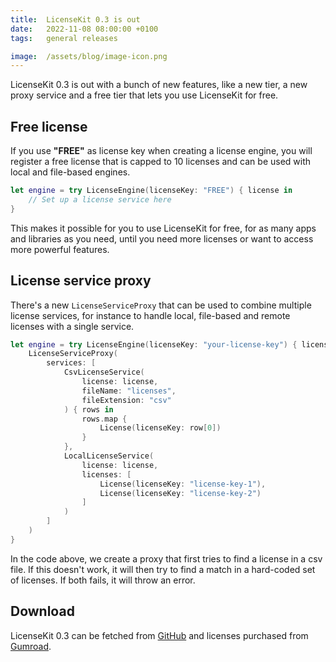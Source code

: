```yaml
---
title:  LicenseKit 0.3 is out
date:   2022-11-08 08:00:00 +0100
tags:   general releases

image:  /assets/blog/image-icon.png
---
```


LicenseKit 0.3 is out with a bunch of new features, like a new tier, a new proxy service and a free tier that lets you use LicenseKit for free.


## Free license

If you use **"FREE"** as license key when creating a license engine, you will register a free license that is capped to 10 licenses and can be used with local and file-based engines.

```swift
let engine = try LicenseEngine(licenseKey: "FREE") { license in
    // Set up a license service here 
}
```

This makes it possible for you to use LicenseKit for free, for as many apps and libraries as you need, until you need more licenses or want to access more powerful features.


## License service proxy

There's a new `LicenseServiceProxy` that can be used to combine multiple license services, for instance to handle local, file-based and remote licenses with a single service.

```swift
let engine = try LicenseEngine(licenseKey: "your-license-key") { license in
    LicenseServiceProxy(
        services: [
            CsvLicenseService(
                license: license,
                fileName: "licenses",
                fileExtension: "csv"
            ) { rows in
                rows.map {
                    License(licenseKey: row[0])
                }
            },
            LocalLicenseService(
                license: license,
                licenses: [
                    License(licenseKey: "license-key-1"),
                    License(licenseKey: "license-key-2")
                ]
            )
        ]
    )
}
```

In the code above, we create a proxy that first tries to find a license in a csv file. If this doesn't work, it will then try to find a match in a hard-coded set of licenses. If both fails, it will throw an error.


## Download

LicenseKit 0.3 can be fetched from [GitHub](https://github.com/LicenseKit/LicenseKit) and licenses purchased from [Gumroad]({{site.gumroad_url}}).